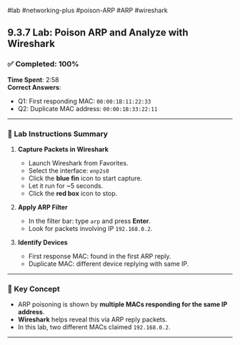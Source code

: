 #lab #networking-plus #poison-ARP #ARP #wireshark 

## 9.3.7 Lab: Poison ARP and Analyze with Wireshark

### ✅ Completed: 100%  
**Time Spent**: 2:58  
**Correct Answers**:  
- Q1: First responding MAC: `00:00:1B:11:22:33`  
- Q2: Duplicate MAC address: `00:00:1B:33:22:11`

---

### 🧪 Lab Instructions Summary

1. **Capture Packets in Wireshark**
   - Launch Wireshark from Favorites.
   - Select the interface: `enp2s0`
   - Click the **blue fin** icon to start capture.
   - Let it run for ~5 seconds.
   - Click the **red box** icon to stop.

2. **Apply ARP Filter**
   - In the filter bar: type `arp` and press **Enter**.
   - Look for packets involving IP `192.168.0.2`.

3. **Identify Devices**
   - First response MAC: found in the first ARP reply.
   - Duplicate MAC: different device replying with same IP.

---

### 🧠 Key Concept

- ARP poisoning is shown by **multiple MACs responding for the same IP address**.
- **Wireshark** helps reveal this via ARP reply packets.
- In this lab, two different MACs claimed `192.168.0.2`.

---
